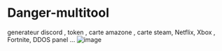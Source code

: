 # Danger-multitool
generateur discord ,  token , carte amazone , carte steam, Netflix, Xbox , Fortnite, DDOS panel ... 
![image](https://github.com/Cryptoytb/Danger-multitool/assets/130254706/d2ec132c-7b6a-4f7a-94f1-ea71a43c6f0c)
